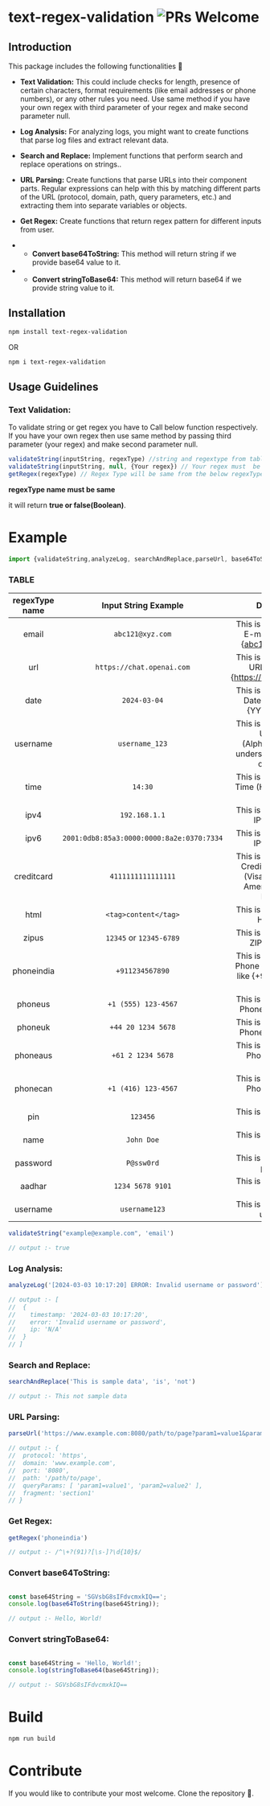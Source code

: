 # text-regex-validation  ![PRs Welcome](https://img.shields.io/badge/PRs-welcome-green.svg)
## Introduction
This package includes the following functionalities 🐻

- **Text Validation:** This could include checks for length, presence of certain characters, format requirements (like email addresses or phone numbers), or any other rules you need. Use same method if you have your own regex with third parameter of your regex and make second parameter null.

- **Log Analysis:** For analyzing logs, you might want to create functions that parse log files and extract relevant data.

- **Search and Replace:** Implement functions that perform search and replace operations on strings..

- **URL Parsing:** Create functions that parse URLs into their component parts. Regular expressions can help with this by matching different parts of the URL (protocol, domain, path, query parameters, etc.) and extracting them into separate variables or objects.

- **Get Regex:** Create functions that return regex pattern for different inputs from user.

- - **Convert base64ToString:** This method will return string if we provide base64 value to it.
 
- - **Convert stringToBase64:** This method will return base64 if we provide string value to it.
## Installation

```bash
npm install text-regex-validation
```

OR

```bash
npm i text-regex-validation
```

## Usage Guidelines

### **Text Validation:**

To validate string or get regex you have to Call below function respectively. If you have your own regex then use same method by passing third parameter (your regex) and make second parameter null.

```.js
validateString(inputString, regexType) //string and regextype from table
validateString(inputString, null, {Your regex}) // Your regex must  be in /{your regex}/ like this not in "{your regex}" string. It will return true or false.
getRegex(regexType) // Regex Type will be same from the below regexType name It will return exact regex for that type
```

__regexType name must be same__

it will return **true or false(Boolean)**.
# Example
``` js
import {validateString,analyzeLog, searchAndReplace,parseUrl, base64ToString, stringToBase64} from 'text-regex-validation'
```
### TABLE

| regexType name | Input String Example | Description |
|:------:|:------:|:--:|
| email | `abc121@xyz.com` | This is for validation of E-mail pattern like {abc121@xyz.com} |
| url | `https://chat.openai.com` | This is for validation of URL pattern like {https://chat.openai.com} |
| date | `2024-03-04` | This is for validation of Date in pattern like {YYYY-MM-DD} |
| username | `username_123` | This is for validation of Username (Alphanumeric with underscores, hyphens, or periods) |
| time | `14:30` | This is for validation of Time (HH:MM 24-hour format) |
| ipv4 | `192.168.1.1` | This is for validation of IPv4 Address |
| ipv6 | `2001:0db8:85a3:0000:0000:8a2e:0370:7334` | This is for validation of IPv6 Address |
| creditcard | `4111111111111111` | This is for validation of Credit Card Number (Visa, MasterCard, American Express, Discover) |
| html | `<tag>content</tag>` | This is for validation of HTML Tags|
| zipus | `12345` or `12345-6789` | This is for validation of ZIP Code (U.S.) |
| phoneindia | `+911234567890` | This is for validation of Phone number og india like {+91{10 digits are allowed}} |
| phoneus | `+1 (555) 123-4567` | This is for validation of Phone number of US|
| phoneuk | `+44 20 1234 5678` | This is for validation of Phone number of UK|
| phoneaus | `+61 2 1234 5678` | This is for validation of Phone number of Australia|
| phonecan | `+1 (416) 123-4567` | This is for validation of Phone number of Canada|
| pin | `123456` | This is for validation of pin code |
| name | `John Doe` | This is for validation of name |
| password | `P@ssw0rd` | This is for validation of password |
| aadhar | `1234 5678 9101` | This is for validation of aadhar |
| username | `username123` | This is for validation of userName |


``` js
validateString("example@example.com", 'email')

// output :- true
```

### **Log Analysis:**

```js
analyzeLog('[2024-03-03 10:17:20] ERROR: Invalid username or password')

// output :- [
//  {
//    timestamp: '2024-03-03 10:17:20',
//    error: 'Invalid username or password',
//    ip: 'N/A'
//  }
// ]

```

### **Search and Replace:**

```js
searchAndReplace('This is sample data', 'is', 'not')

// output :- This not sample data

```

### **URL Parsing:**

```js
parseUrl('https://www.example.com:8080/path/to/page?param1=value1&param2=value2#section1')

// output :- {
//  protocol: 'https',
//  domain: 'www.example.com',
//  port: '8080',
//  path: '/path/to/page',
//  queryParams: [ 'param1=value1', 'param2=value2' ],
//  fragment: 'section1'
// }

```

### **Get Regex:**

``` js
getRegex('phoneindia')

// output :- /^\+?(91)?[\s-]?\d{10}$/

```

### **Convert base64ToString:**

```.js

const base64String = 'SGVsbG8sIFdvcmxkIQ==';
console.log(base64ToString(base64String));

// output :- Hello, World!

```

### **Convert stringToBase64:**

```.js

const base64String = 'Hello, World!';
console.log(stringToBase64(base64String));

// output :- SGVsbG8sIFdvcmxkIQ==

```

# Build
```bash
npm run build
```

# Contribute

If you would like to contribute your most welcome. Clone the repository 🐻.